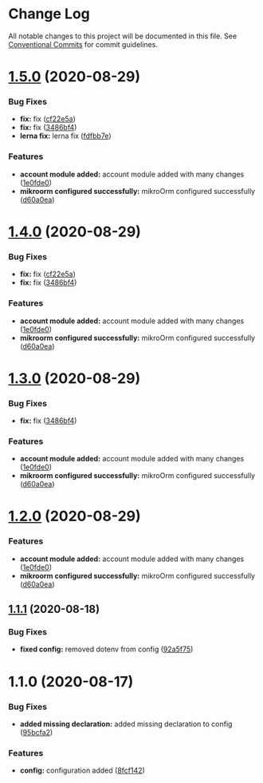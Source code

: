 # Change Log

All notable changes to this project will be documented in this file.
See [Conventional Commits](https://conventionalcommits.org) for commit guidelines.

# [1.5.0](https://github.com/smitray/nixt/compare/@nixt/config@1.1.1...@nixt/config@1.5.0) (2020-08-29)


### Bug Fixes

* **fix:** fix ([cf22e5a](https://github.com/smitray/nixt/commit/cf22e5a0538004637d7a9f5336ab8124fd6ac972))
* **fix:** fix ([3486bf4](https://github.com/smitray/nixt/commit/3486bf4a3b76ca5f1f3ebf41106dac6e2e69a2cc))
* **lerna fix:** lerna fix ([fdfbb7e](https://github.com/smitray/nixt/commit/fdfbb7e0fbb4bbfe3fe89831f8407a15670b482c))


### Features

* **account module added:** account module added with many changes ([1e0fde0](https://github.com/smitray/nixt/commit/1e0fde0c1beffb84d8c5ed78803f1bfba3b95a3d))
* **mikroorm configured successfully:** mikroOrm configured successfully ([d60a0ea](https://github.com/smitray/nixt/commit/d60a0eaf65ec8e14d19b8dcab2a31ff448d3554f))





# [1.4.0](https://github.com/smitray/nixt/compare/@nixt/config@1.1.1...@nixt/config@1.4.0) (2020-08-29)


### Bug Fixes

* **fix:** fix ([cf22e5a](https://github.com/smitray/nixt/commit/cf22e5a0538004637d7a9f5336ab8124fd6ac972))
* **fix:** fix ([3486bf4](https://github.com/smitray/nixt/commit/3486bf4a3b76ca5f1f3ebf41106dac6e2e69a2cc))


### Features

* **account module added:** account module added with many changes ([1e0fde0](https://github.com/smitray/nixt/commit/1e0fde0c1beffb84d8c5ed78803f1bfba3b95a3d))
* **mikroorm configured successfully:** mikroOrm configured successfully ([d60a0ea](https://github.com/smitray/nixt/commit/d60a0eaf65ec8e14d19b8dcab2a31ff448d3554f))





# [1.3.0](https://github.com/smitray/nixt/compare/@nixt/config@1.1.1...@nixt/config@1.3.0) (2020-08-29)


### Bug Fixes

* **fix:** fix ([3486bf4](https://github.com/smitray/nixt/commit/3486bf4a3b76ca5f1f3ebf41106dac6e2e69a2cc))


### Features

* **account module added:** account module added with many changes ([1e0fde0](https://github.com/smitray/nixt/commit/1e0fde0c1beffb84d8c5ed78803f1bfba3b95a3d))
* **mikroorm configured successfully:** mikroOrm configured successfully ([d60a0ea](https://github.com/smitray/nixt/commit/d60a0eaf65ec8e14d19b8dcab2a31ff448d3554f))





# [1.2.0](https://github.com/smitray/nixt/compare/@nixt/config@1.1.1...@nixt/config@1.2.0) (2020-08-29)


### Features

* **account module added:** account module added with many changes ([1e0fde0](https://github.com/smitray/nixt/commit/1e0fde0c1beffb84d8c5ed78803f1bfba3b95a3d))
* **mikroorm configured successfully:** mikroOrm configured successfully ([d60a0ea](https://github.com/smitray/nixt/commit/d60a0eaf65ec8e14d19b8dcab2a31ff448d3554f))





## [1.1.1](https://github.com/smitray/nixt/compare/@nixt/config@1.1.0...@nixt/config@1.1.1) (2020-08-18)


### Bug Fixes

* **fixed config:** removed dotenv from config ([92a5f75](https://github.com/smitray/nixt/commit/92a5f758aa58e07f0e17d7f20dc36049ae1fbb7f))





# 1.1.0 (2020-08-17)


### Bug Fixes

* **added missing declaration:** added missing declaration to config ([95bcfa2](https://github.com/smitray/nixt/commit/95bcfa2916c9fd45efcac0030b7c392855f02b5d))


### Features

* **config:** configuration added ([8fcf142](https://github.com/smitray/nixt/commit/8fcf14233c05e76424ea3022b3babb82e945ef88))
